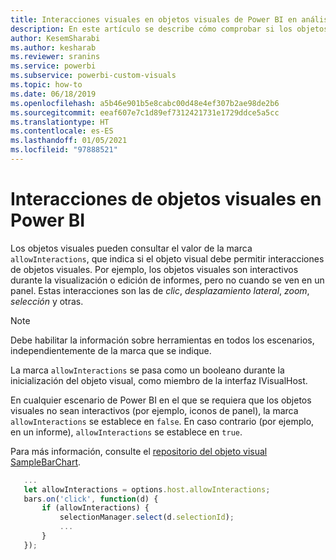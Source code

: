 ```yaml
---
title: Interacciones visuales en objetos visuales de Power BI en análisis integrados de Power BI para obtener una mejor información de BI insertada
description: En este artículo se describe cómo comprobar si los objetos visuales de Power BI deben permitir interacciones de objetos visuales. Consiga mejores conclusiones insertadas de BI con los análisis insertados de Power BI.
author: KesemSharabi
ms.author: kesharab
ms.reviewer: sranins
ms.service: powerbi
ms.subservice: powerbi-custom-visuals
ms.topic: how-to
ms.date: 06/18/2019
ms.openlocfilehash: a5b46e901b5e8cabc00d48e4ef307b2ae98de2b6
ms.sourcegitcommit: eeaf607e7c1d89ef7312421731e1729ddce5a5cc
ms.translationtype: HT
ms.contentlocale: es-ES
ms.lasthandoff: 01/05/2021
ms.locfileid: "97888521"
---
```

# <a name="visual-interactions-in-power-bi-visuals"></a>Interacciones de objetos visuales en Power BI

Los objetos visuales pueden consultar el valor de la marca `allowInteractions`, que indica si el objeto visual debe permitir interacciones de objetos visuales. Por ejemplo, los objetos visuales son interactivos durante la visualización o edición de informes, pero no cuando se ven en un panel. Estas interacciones son las de *clic*, *desplazamiento lateral*, *zoom*, *selección* y otras. 

> [!NOTE]
> Debe habilitar la información sobre herramientas en todos los escenarios, independientemente de la marca que se indique.

La marca `allowInteractions` se pasa como un booleano durante la inicialización del objeto visual, como miembro de la interfaz IVisualHost.

En cualquier escenario de Power BI en el que se requiera que los objetos visuales no sean interactivos (por ejemplo, iconos de panel), la marca `allowInteractions` se establece en `false`. En caso contrario (por ejemplo, en un informe), `allowInteractions` se establece en `true`.

Para más información, consulte el [repositorio del objeto visual SampleBarChart](https://github.com/Microsoft/PowerBI-visuals-sampleBarChart/commit/59a47935d8f5272ce145fe804193599ddb7e2001).

```typescript
   ...
   let allowInteractions = options.host.allowInteractions;
   bars.on('click', function(d) {
       if (allowInteractions) {
           selectionManager.select(d.selectionId);
           ...
       }
   });
```
